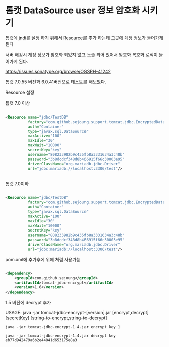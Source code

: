 # 톰캣 DataSource user 정보 암호화 시키기

톰캣에 jndi를 설정 하기 위해서 Resource를 추가 하는데 그곳에 계정 정보가 들어가게 된다 

서버 해킹시 계정 정보가 암호화 되있지 않고 노출 되어 있어서 암호화 복호화 로직이 들어가게 된다.


https://issues.sonatype.org/browse/OSSRH-41242

톰캣 7.0.55 버전과 6.0.41버전으로 테스트를 해보았다.

Resource 설정 

톰캣 7.0 이상 
 
```xml

<Resource name="jdbc/TestDB"
          factory="com.github.sejoung.support.tomcat.jdbc.EncryptedDataSourceFactory"
          auth="Container"
          type="javax.sql.DataSource"
          maxActive="100"
          maxIdle="30"
          maxWait="10000"
          secretKey="key"
          username="808233982b9c435fb8a3331634a3c48b"
          password="3b8dcdcf348d8b466915f66c30003e95"
          driverClassName="org.mariadb.jdbc.Driver"
          url="jdbc:mariadb://localhost:3306/test"/> 
          
```

톰캣 7.0이하 
 
```xml

<Resource name="jdbc/TestDB"
          factory="com.github.sejoung.support.tomcat.jdbc.EncryptedDataSourceFactoryDbcp"
          auth="Container"
          type="javax.sql.DataSource"
          maxActive="100"
          maxIdle="30"
          maxWait="10000"
          secretKey="key"          
          username="808233982b9c435fb8a3331634a3c48b"
          password="3b8dcdcf348d8b466915f66c30003e95"
          driverClassName="org.mariadb.jdbc.Driver"
          url="jdbc:mariadb://localhost:3306/test"/>

 ```

pom.xml에 추가후에 위에 처럼 사용가능

```xml

<dependency>
    <groupId>com.github.sejoung</groupId>
    <artifactId>tomcat-jdbc-encrypt</artifactId>
    <version>1.6</version>
</dependency>

```
1.5 버전에 decrypt 추가

USAGE: java -jar tomcat-jdbc-encrypt-[version].jar [encrypt,decrypt] [secretKey] [string-to-encrypt,string-to-decrypt]

```
java -jar tomcat-jdbc-encrypt-1.4.jar encrypt key 1

java -jar tomcat-jdbc-encrypt-1.4.jar decrypt key eb77d942479a6b2e44841d653175e8a3

```
